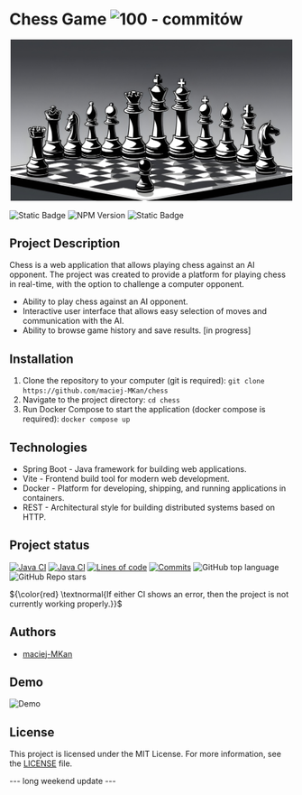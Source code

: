 # Chess Game ![100 - commitów](https://img.shields.io/badge/100-commitów-2ea44f?logo=go)

<p align="center">
  <img src="https://github.com/maciej-MKan/chess/blob/main/assets/logo.jpg" alt="logo" width="500"/>
</p>

![Static Badge](https://img.shields.io/badge/java-v17.0.10-green)
![NPM Version](https://img.shields.io/npm/v/vite)
![Static Badge](https://img.shields.io/badge/docker-v26.1.0-purple)



## Project Description

Chess is a web application that allows playing chess against an AI opponent. The project was created to provide a platform for playing chess in real-time, with the option to challenge a computer opponent.

- Ability to play chess against an AI opponent.
- Interactive user interface that allows easy selection of moves and communication with the AI.
- Ability to browse game history and save results. [in progress]

## Installation

1. Clone the repository to your computer (git is required):
   ```git clone https://github.com/maciej-MKan/chess```
2. Navigate to the project directory:
   ```cd chess```
3. Run Docker Compose to start the application (docker compose is required):
   ```docker compose up```

## Technologies

- Spring Boot - Java framework for building web applications.
- Vite - Frontend build tool for modern web development.
- Docker - Platform for developing, shipping, and running applications in containers.
- REST - Architectural style for building distributed systems based on HTTP.

## Project status
[![Java CI](https://github.com/maciej-MKan/chess/actions/workflows/build-gradle-project.yml/badge.svg)](https://github.com/maciej-MKan/chess/actions/workflows/build-gradle-project.yml)
[![Java CI](https://github.com/maciej-MKan/chess/actions/workflows/build-docker-images.yml/badge.svg)](https://github.com/maciej-MKan/chess/actions/workflows/build-docker-images.yml)
[![Lines of code](https://img.shields.io/tokei/lines/github.com/maciej-MKan/chess)](https://github.com/maciej-MKan/chess)
[![Commits](https://img.shields.io/github/commit-activity/t/maciej-MKan/chess)](https://github.com/maciej-MKan/chess)
![GitHub top language](https://img.shields.io/github/languages/top/maciej-MKan/chess)
![GitHub Repo stars](https://img.shields.io/github/stars/maciej-MKan/chess?labelColor=%23454545&color=yellow)

${\color{red} \textnormal{If either CI shows an error, then the project is not currently working properly.}}$


## Authors

- [maciej-MKan](https://github.com/maciej-MKan)

## Demo
![Demo](assets/chess_demo.gif)

## License

This project is licensed under the MIT License. For more information, see the [LICENSE](https://github.com/maciej-MKan/chess/blob/main/LICENSE) file.

--- long weekend update ---

